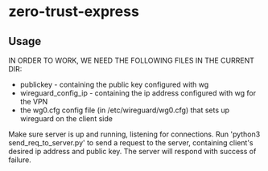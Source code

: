 # zero-trust-express

## Usage

IN ORDER TO WORK, WE NEED THE FOLLOWING FILES IN THE CURRENT DIR:

- publickey - containing the public key configured with wg
- wireguard_config_ip - containing the ip address configured with wg for the VPN
- the wg0.cfg config file (in /etc/wireguard/wg0.cfg) that sets up wireguard on the client side


Make sure server is up and running, listening for connections. Run 'python3 send_req_to_server.py' to send a request to the server, containing client's desired ip address and public key. The server will respond with success of failure.